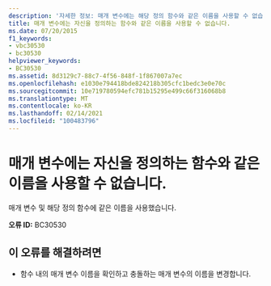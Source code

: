 ```yaml
---
description: '자세한 정보: 매개 변수에는 해당 정의 함수와 같은 이름을 사용할 수 없습니다.'
title: 매개 변수에는 자신을 정의하는 함수와 같은 이름을 사용할 수 없습니다.
ms.date: 07/20/2015
f1_keywords:
- vbc30530
- bc30530
helpviewer_keywords:
- BC30530
ms.assetid: 8d3129c7-88c7-4f56-848f-1f867007a7ec
ms.openlocfilehash: e1030e794418bde824218b305cfc1bedc3e0e70c
ms.sourcegitcommit: 10e719780594efc781b15295e499c66f316068b8
ms.translationtype: MT
ms.contentlocale: ko-KR
ms.lasthandoff: 02/14/2021
ms.locfileid: "100483796"
---
```

# <a name="parameter-cannot-have-the-same-name-as-its-defining-function"></a>매개 변수에는 자신을 정의하는 함수와 같은 이름을 사용할 수 없습니다.

매개 변수 및 해당 정의 함수에 같은 이름을 사용했습니다.  
  
 **오류 ID:** BC30530  
  
## <a name="to-correct-this-error"></a>이 오류를 해결하려면  
  
- 함수 내의 매개 변수 이름을 확인하고 충돌하는 매개 변수의 이름을 변경합니다.
